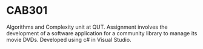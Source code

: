 # CAB301
Algorithms and Complexity unit at QUT. Assignment involves the development of a software application for a community library to manage its movie DVDs. Developed using c# in Visual Studio.

